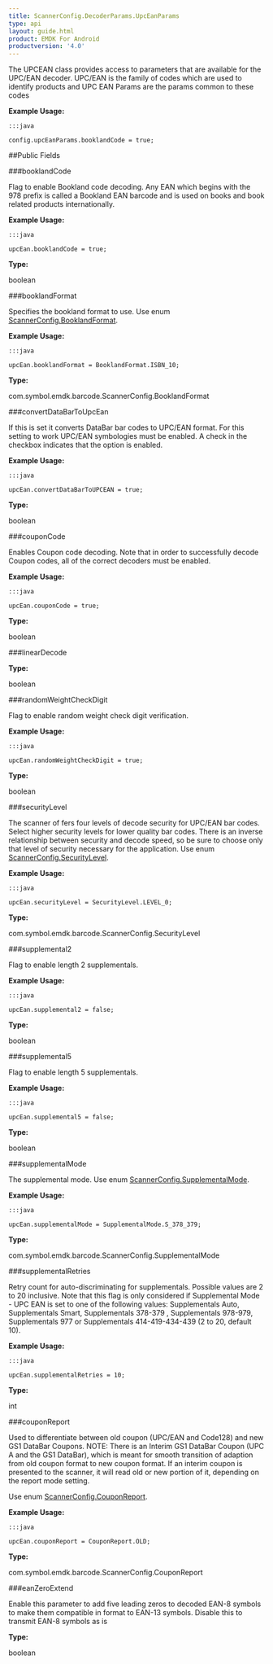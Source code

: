 ```yaml
---
title: ScannerConfig.DecoderParams.UpcEanParams
type: api
layout: guide.html
product: EMDK For Android
productversion: '4.0'
---
```



The UPCEAN class provides access to parameters that are available for the UPC/EAN decoder. 
 UPC/EAN is the family of codes which are used to identify products 
 and UPC EAN Params are the params common to these codes
 
 

**Example Usage:**
	
	:::java
	
	config.upcEanParams.booklandCode = true;
	


##Public Fields

###booklandCode

Flag to enable Bookland code decoding.
 Any EAN which begins with the 978 prefix is called a Bookland EAN barcode 
 and is used on books and book related products internationally.
 
 

**Example Usage:**
	
	:::java
	
	upcEan.booklandCode = true;
	


**Type:**

boolean

###booklandFormat

Specifies the bookland format to use. Use enum
 [ ScannerConfig.BooklandFormat](../ScannerConfig-BooklandFormat).
 
 

**Example Usage:**
	
	:::java
	
	upcEan.booklandFormat = BooklandFormat.ISBN_10;
	


**Type:**

com.symbol.emdk.barcode.ScannerConfig.BooklandFormat

###convertDataBarToUpcEan

If this is set it converts DataBar bar codes to UPC/EAN format.
 For this setting to work UPC/EAN symbologies must be enabled. A
 check in the checkbox indicates that the option is enabled.
 
 

**Example Usage:**
	
	:::java
	
	upcEan.convertDataBarToUPCEAN = true;
	


**Type:**

boolean

###couponCode

Enables Coupon code decoding. Note that in order to successfully
 decode Coupon codes, all of the correct decoders must be enabled.
 
 

**Example Usage:**
	
	:::java
	
	upcEan.couponCode = true;
	


**Type:**

boolean

###linearDecode



**Type:**

boolean

###randomWeightCheckDigit

Flag to enable random weight check digit verification.
 
 

**Example Usage:**
	
	:::java
	
	upcEan.randomWeightCheckDigit = true;
	


**Type:**

boolean

###securityLevel

The scanner of fers four levels of decode security for UPC/EAN
 bar codes. Select higher security levels for lower quality bar
 codes. There is an inverse relationship between security and
 decode speed, so be sure to choose only that level of security
 necessary for the application. Use enum
 [ ScannerConfig.SecurityLevel](../ScannerConfig-SecurityLevel).
 
 

**Example Usage:**
	
	:::java
	
	upcEan.securityLevel = SecurityLevel.LEVEL_0;
	


**Type:**

com.symbol.emdk.barcode.ScannerConfig.SecurityLevel

###supplemental2

Flag to enable length 2 supplementals.
 
 

**Example Usage:**
	
	:::java
	
	upcEan.supplemental2 = false;
	


**Type:**

boolean

###supplemental5

Flag to enable length 5 supplementals.
 
 

**Example Usage:**
	
	:::java
	
	upcEan.supplemental5 = false;
	


**Type:**

boolean

###supplementalMode

The supplemental mode. Use enum [ ScannerConfig.SupplementalMode](../ScannerConfig-SupplementalMode).
 
 

**Example Usage:**
	
	:::java
	
	upcEan.supplementalMode = SupplementalMode.S_378_379;
	


**Type:**

com.symbol.emdk.barcode.ScannerConfig.SupplementalMode

###supplementalRetries

Retry count for auto-discriminating for supplementals. Possible
 values are 2 to 20 inclusive. Note that this flag is only
 considered if Supplemental Mode - UPC EAN is set to one of the
 following values: Supplementals Auto, Supplementals Smart,
 Supplementals 378-379 , Supplementals 978-979, Supplementals 977
 or Supplementals 414-419-434-439 (2 to 20, default 10).
 
 

**Example Usage:**
	
	:::java
	
	upcEan.supplementalRetries = 10;
	


**Type:**

int

###couponReport

Used to differentiate between old coupon (UPC/EAN and Code128)
 and new GS1 DataBar Coupons. NOTE: There is an Interim GS1
 DataBar Coupon (UPC A and the GS1 DataBar), which is meant for
 smooth transition of adaption from old coupon format to new
 coupon format. If an interim coupon is presented to the scanner,
 it will read old or new portion of it, depending on the report
 mode setting.
 
 Use enum [ ScannerConfig.CouponReport](../ScannerConfig-CouponReport).
 
 

**Example Usage:**
	
	:::java
	
	upcEan.couponReport = CouponReport.OLD;
	


**Type:**

com.symbol.emdk.barcode.ScannerConfig.CouponReport

###eanZeroExtend

Enable this parameter to add five leading zeros to decoded 
  EAN-8 symbols to make them compatible in format to EAN-13 symbols.
  Disable this to transmit EAN-8 symbols as is

**Type:**

boolean









